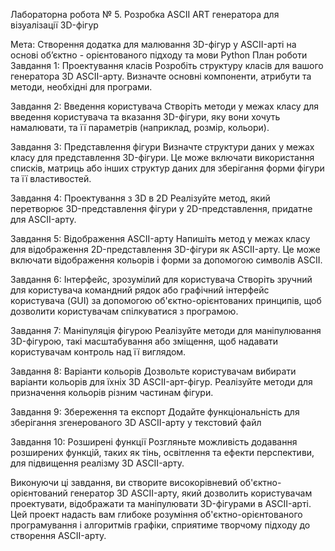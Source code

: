 Лабораторна робота № 5. Розробка ASCII ART генератора для візуалізації 3D-фігур 

Мета: Cтворення додатка для малювання 3D-фігур у ASCII-арті на основі об’єктно - орієнтованого підходу та мови Python
План роботи
Завдання 1: Проектування класів
Розробіть структуру класів для вашого генератора 3D ASCII-арту. Визначте основні компоненти, атрибути та методи, необхідні для програми.

Завдання 2: Введення користувача
Створіть методи у межах класу для введення користувача та вказання 3D-фігури, яку вони хочуть намалювати, та її параметрів (наприклад, розмір, кольори).

Завдання 3: Представлення фігури
Визначте структури даних у межах класу для представлення 3D-фігури. Це може включати використання списків, матриць або інших структур даних для зберігання форми фігури та її властивостей.

Завдання 4: Проектування з 3D в 2D
Реалізуйте метод, який перетворює 3D-представлення фігури у 2D-представлення, придатне для ASCII-арту.

Завдання 5: Відображення ASCII-арту
Напишіть метод у межах класу для відображення 2D-представлення 3D-фігури як ASCII-арту. Це може включати відображення кольорів і форми за допомогою символів ASCII.

Завдання 6: Інтерфейс, зрозумілий для користувача
Створіть зручний для користувача командний рядок або графічний інтерфейс користувача (GUI) за допомогою об'єктно-орієнтованих принципів, щоб дозволити користувачам спілкуватися з програмою.

Завдання 7: Маніпуляція фігурою
Реалізуйте методи для маніпулювання 3D-фігурою, такі масштабування або зміщення, щоб надавати користувачам контроль над її виглядом.

Завдання 8: Варіанти кольорів
Дозвольте користувачам вибирати варіанти кольорів для їхніх 3D ASCII-арт-фігур. Реалізуйте методи для призначення кольорів різним частинам фігури.

Завдання 9: Збереження та експорт
Додайте функціональність для зберігання згенерованого 3D ASCII-арту у текстовий файл

Завдання 10: Розширені функції
Розгляньте можливість додавання розширених функцій, таких як тінь, освітлення та ефекти перспективи, для підвищення реалізму 3D ASCII-арту.

Виконуючи ці завдання, ви створите високорівневий об'єктно-орієнтований генератор 3D ASCII-арту, який дозволить користувачам проектувати, відображати та маніпулювати 3D-фігурами в ASCII-арті. Цей проект надасть вам глибоке розуміння об'єктно-орієнтованого програмування і алгоритмів графіки, сприятиме творчому підходу до створення ASCII-арту.